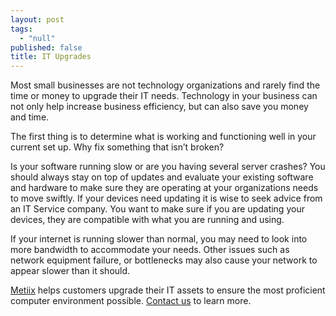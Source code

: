 ```yaml
---
layout: post
tags: 
  - "null"
published: false
title: IT Upgrades
---
```



Most small businesses are not technology organizations and rarely find the time or money to upgrade their IT needs.  Technology in your business can not only help increase business efficiency, but can also save you money and time.
 
The first thing is to determine what is working and functioning well in your current set up.  Why fix something that isn’t broken?
 
Is your software running slow or are you having several server crashes?  You should always stay on top of updates and evaluate your existing software and hardware to make sure they are operating at your organizations needs to move swiftly.  If your devices need updating it is wise to seek advice from an IT Service company.  You want to make sure if you are updating your devices, they are compatible with what you are running and using.
 
If your internet is running slower than normal, you may need to look into more bandwidth to accommodate your needs.  Other issues such as network equipment failure, or bottlenecks may also cause your network to appear slower than it should.

[Metiix](http://www.metiix.com/ "Metiix IT Services") helps customers upgrade their IT assets to ensure the most proficient computer environment possible.  [Contact us](http://www.metiix.com/contact-us "Contact Metiix for IT services") to learn more.
